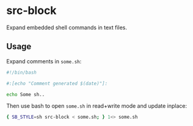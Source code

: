 # src-block

Expand embedded shell commands in text files.

## Usage

Expand comments in `some.sh`:

```sh
#!/bin/bash

#:[echo "Comment generated $(date)"]:

echo Some sh..
```

Then use bash to open `some.sh` in read+write mode and update inplace:

```sh
{ SB_STYLE=sh src-block < some.sh; } 1<> some.sh
```

